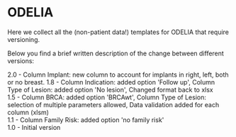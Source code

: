 # ODELIA

Here we collect all the (non-patient data!) templates for ODELIA that require versioning.

Below you find a brief written description of the change between different versions:

2.0 - Column Implant: new column to account for implants in right, left, both or no breast.
1.8 - Column Indication: added option 'Follow up', Column Type of Lesion: added option 'No lesion', Changed format back to xlsx  
1.5 - Column BRCA: added option 'BRCAwt', Column Type of Lesion: selection of multiple parameters allowed, Data validation added for each column (xlsm)  
1.1 - Column Family Risk: added option 'no family risk'  
1.0 - Initial version  
